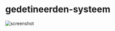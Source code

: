 # gedetineerden-systeem

![screenshot](https://user-images.githubusercontent.com/105418718/194651391-134a936d-f62c-4e17-9ca1-9f9ff6793bd9.png)